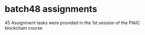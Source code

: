 # batch48 assignments
 45 Assignment tasks were provided in the 1st session of the PIAIC blockchain course
